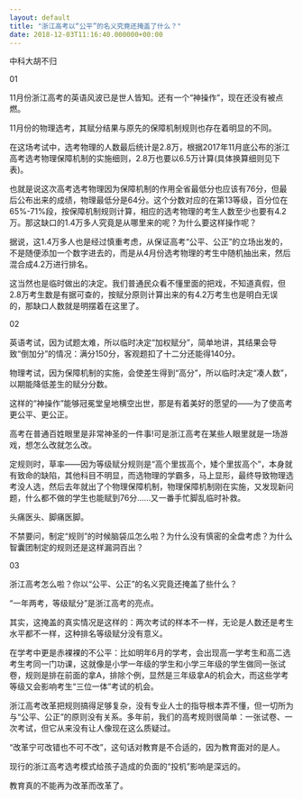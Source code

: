 ```yaml
---
layout: default
title: "浙江高考以“公平”的名义究竟还掩盖了什么？"
date: 2018-12-03T11:16:40.000000+00:00
---
```


中科大胡不归

01


11月份浙江高考的英语风波已是世人皆知。还有一个“神操作”，现在还没有被点燃。


11月份的物理选考，其赋分结果与原先的保障机制规则也存在着明显的不同。


在这场考试中，选考物理的人数最后统计是2.8万，根据2017年11月底公布的浙江高考选考物理保障机制的实施细则，2.8万也要以6.5万计算(具体换算细则见下表)。


也就是说这次高考选考物理因为保障机制的作用全省最低分也应该有76分，但最后公布出来的成绩，物理最低分是64分。这个分数对应的在第13等级，百分位在65%-71%段，按保障机制规则计算，相应的选考物理的考生人数至少也要有4.2万。那这缺口的1.4万多人究竟是从哪里来的呢？为什么要这样操作呢？


据说，这1.4万多人也是经过慎重考虑，从保证高考“公平、公正”的立场出发的，不是随便添加一个数字进去的，而是从4月份选考物理的考生中随机抽出来，然后混合成4.2万进行排名。


这当然也是临时做出的决定。我们普通民众看不懂里面的把戏，不知道真假，但2.8万考生数是有据可查的，按赋分原则计算出来的有4.2万考生也是明白无误的，那缺口人数就是明摆着在这里了。


02


英语考试，因为试题太难，所以临时决定“加权赋分”，简单地讲，其结果会导致“倒加分”的情况：满分150分，客观题扣了十二分还能得140分。


物理考试，因为保障机制的实施，会使差生得到“高分”，所以临时决定“凑人数”，以期能降低差生的赋分分数。


这样的“神操作”能够冠冕堂皇地横空出世，那是有着美好的愿望的——为了使高考更公平、更公正。


高考在普通百姓眼里是非常神圣的一件事!可是浙江高考在某些人眼里就是一场游戏，想怎么改就怎么改。


定规则时，草率——因为等级赋分规则是“高个里拔高个，矮个里拔高个”，本身就有致命的缺陷，其他科目不明显，而选物理的学霸多，马上显形，最终导致物理选考没人选，然后去年就出了个物理保障机制，物理保障机制刚在实施，又发现新问题，什么都不做的学生也能赋到76分……又一番手忙脚乱临时补救。


头痛医头、脚痛医脚。


不禁要问，制定“规则”的时候脑袋瓜怎么啦？为什么没有慎密的全盘考虑？为什么智囊团制定的规则还是这样漏洞百出？


03


浙江高考怎么啦？你以“公平、公正”的名义究竟还掩盖了些什么？


“一年两考，等级赋分”是浙江高考的亮点。


其实，这掩盖的真实情况是这样的：两次考试的样本不一样，无论是人数还是考生水平都不一样，这种排名等级赋分没有意义。


在学考中更是赤裸裸的不公平：比如明年6月的学考，会出现高一学考生和高二选考生考同一门功课，这就像是小学一年级的学生和小学三年级的学生做同一张试卷，规则是排在前面的拿A，排除个例，显然是三年级拿A的机会大，而这些学考等级又会影响考生“三位一体”考试的机会。


浙江高考改革把规则搞得足够复杂，没有专业人士的指导根本弄不懂，但一切所为与“公平、公正”的原则没有关系。多年前，我们的高考规则很简单：一张试卷、一次考试，但它从来没有让人像现在这么质疑过。


“改革宁可改错也不可不改”，这句话对教育是不合适的，因为教育面对的是人。


现行的浙江高考选考模式给孩子造成的负面的“投机”影响是深远的。


教育真的不能再为改革而改革了。

